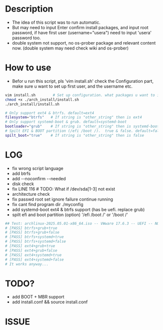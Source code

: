# Description
  - The idea of this script was to run automatic. 
  - But may need to input Enter confirm install packages, and input root password, if have first user (username="usera") need to input 'usera' password too.
  - double system not support, no os-prober package and relevant content now. (double system may need check wiki and os-prober)

# How to use
  * Befor u run this script, pls 'vim install.sh' check the Configuration part, make sure u want to set up first user, and the username etc.
  
  ```bash
  vim install.sh        # Set up configuration. what packages u want to install as u like, etc.
  chmod +x ./arch_install/install.sh
  ./arch_install/install.sh
  ```

  ```bash
  # Only support ext4 & btrfs. default=ext4
  filesystem="btrfs"   # If string is "other_string" then is ext4
  # Only support systemd-boot & grub. default=systemd-boot
  bootloader="grub"    # If string is "other_string" then is systemd-boot
  # Spilt EFI & BOOT partition (/efi /boot /).  true & false. default=false (/boot /)
  spilt_boot="true"    # If string is "other_string" then is false
  ```

# LOG
  - fix wrong script language
  - add btrfs
  - add --noconfirm --needed
  - disk check
  - fix LINE 116 # TODO: What if /dev/sda[1-3] not exist
  - architecture check
  - fix passwd root set ignore failure continue running
  - fix cant find program dir ./myconfig
  - add systemd-boot ext4 & btrfs support (has be uefi. replace grub)
  - spilt efi and boot partition (option) '/efi /boot /' or '/boot /'
  
  ```bash
  ## Test: archlinux-2025.05.01-x86_64.iso -- VWware 17.6.3 -- UEFI -- NO secure boot
  # [PASS] btrfs+grub+true
  # [PASS] btrfs+grub+false
  # [PASS] btrfs+systemd+true
  # [PASS] btrfs+systemd+false
  # [PASS] ext4+grub+true
  # [PASS] ext4+grub+false
  # [PASS] ext4+systemd+true
  # [PASS] ext4+systemd+false
  # It works anyway...
  ```

# TODO?
  - add BOOT + MBR support
  - add install.conf && source install.conf
  
# ISSUE
  